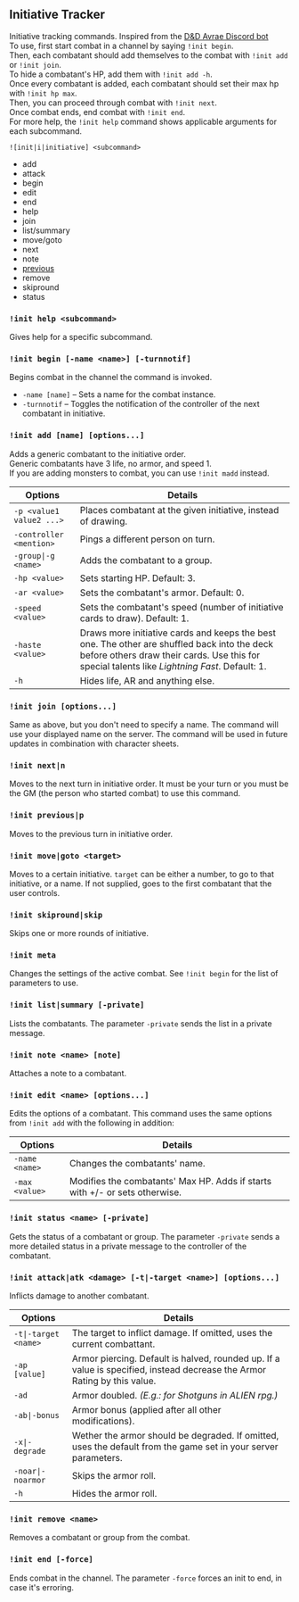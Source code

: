 ## Initiative Tracker

Initiative tracking commands. Inspired from the [D&D Avrae Discord bot](https://avrae.io/)
<br />To use, first start combat in a channel by saying `!init begin`.
<br />Then, each combatant should add themselves to the combat with `!init add` or `!init join`.
<br />To hide a combatant's HP, add them with `!init add -h`.
<br />Once every combatant is added, each combatant should set their max hp with `!init hp max`.
<br />Then, you can proceed through combat with `!init next`.
<br />Once combat ends, end combat with `!init end`.
<br />For more help, the `!init help` command shows applicable arguments for each subcommand.

```
![init|i|initiative] <subcommand>
```

- add
- attack
- begin
- edit
- end
- help
- join
- list/summary
- move/goto
- next
- note
- [previous](#ini-previous-p)
- remove
- skipround
- status

### `!init help <subcommand>`

Gives help for a specific subcommand.

### `!init begin [-name <name>] [-turnnotif]`

Begins combat in the channel the command is invoked.

* `-name [name]` – Sets a name for the combat instance.
* `-turnnotif` – Toggles the notification of the controller of the next combatant in initiative.

### `!init add [name] [options...]`

Adds a generic combatant to the initiative order.
<br />Generic combatants have 3 life, no armor, and speed 1.
<br />If you are adding monsters to combat, you can use `!init madd` instead.

| Options | Details |
| --- | --- |
| `-p <value1 value2 ...>` | Places combatant at the given initiative, instead of drawing. |
| `-controller <mention>` | Pings a different person on turn. |
| `-group\|-g <name>` | Adds the combatant to a group. |
| `-hp <value>` | Sets starting HP. Default: 3. |
| `-ar <value>` | Sets the combatant's armor. Default: 0.
| `-speed <value>` | Sets the combatant's speed (number of initiative cards to draw). Default: 1. |
| `-haste <value>` | Draws more initiative cards and keeps the best one. The other are shuffled back into the deck before others draw their cards. Use this for special talents like *Lightning Fast*. Default: 1. |
| `-h` | Hides life, AR and anything else. |

### `!init join [options...]`

Same as above, but you don't need to specify a name. The command will use your displayed name on the server. The command will be used in future updates in combination with character sheets.

### `!init next|n`

Moves to the next turn in initiative order. It must be your turn or you must be the GM (the person who started combat) to use this command.

### `!init previous|p`

Moves to the previous turn in initiative order.

### `!init move|goto <target>`

Moves to a certain initiative. `target` can be either a number, to go to that initiative, or a name. If not supplied, goes to the first combatant that the user controls.

### `!init skipround|skip`

Skips one or more rounds of initiative.

### `!init meta`

Changes the settings of the active combat. See `!init begin` for the list of parameters to use.

### `!init list|summary [-private]`

Lists the combatants. The parameter `-private` sends the list in a private message.

### `!init note <name> [note]`

Attaches a note to a combatant.

### `!init edit <name> [options...]`

Edits the options of a combatant. This command uses the same options from `!init add` with the following in addition:

| Options | Details |
| --- | --- |
| `-name <name>` | Changes the combatants' name. |
| `-max <value>` | Modifies the combatants' Max HP. Adds if starts with +/- or sets otherwise. |

### `!init status <name> [-private]`

Gets the status of a combatant or group. The parameter `-private` sends a more detailed status in a private message to the controller of the combatant.

### `!init attack|atk <damage> [-t|-target <name>] [options...]`

Inflicts damage to another combatant.

| Options | Details |
| --- | --- |
| `-t\|-target <name>` | The target to inflict damage. If omitted, uses the current combattant. |
| `-ap [value]` | Armor piercing. Default is halved, rounded up. If a value is specified, instead decrease the Armor Rating by this value. |
| `-ad` | Armor doubled. *(E.g.: for Shotguns in ALIEN rpg.)* |
| `-ab\|-bonus` | Armor bonus (applied after all other modifications). |
| `-x\|-degrade` | Wether the armor should be degraded. If omitted, uses the default from the game set in your server parameters. |
| `-noar\|-noarmor` | Skips the armor roll. |
| `-h` | Hides the armor roll. |

### `!init remove <name>`

Removes a combatant or group from the combat.

### `!init end [-force]`

Ends combat in the channel. The parameter `-force` forces an init to end, in case it's erroring.